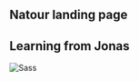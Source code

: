 ## Natour landing page
## Learning from Jonas
![Sass](https://cdn3.f-cdn.com//files/download/121693521/screencapture-ahad-project-0-netlify-app-2020-09-11-08_01_04.png?width=780&height=3309&fit=crop)
